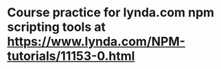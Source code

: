 # Course practice for lynda.com npm scripting tools at https://www.lynda.com/NPM-tutorials/11153-0.html